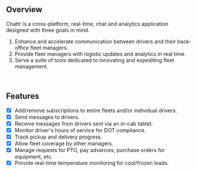 ## Overview

Chattr is a cross-platform, real-time, chat and analytics application designed with three goals in mind.

1. Enhance and accelerate communication between drivers and their back-office fleet managers.
2. Provide fleet managers with logistic updates and analytics in real time.
3. Serve a suite of tools dedicated to innovating and expediting fleet management.

<br />

## Features

- [x] Add/remove subscriptions to entire fleets and/or individual drivers.
- [x] Send messages to drivers.
- [x] Receive messages from drivers sent via an in-cab tablet.
- [x] Monitor driver's hours of service for DOT compliance.
- [x] Track pickup and delivery progress.
- [x] Allow fleet coverage by other managers.
- [x] Manage requests for PTO, pay advances, purchase orders for equipment, etc.
- [x] Provide real-time temperature monitoring for cool/frozen loads.